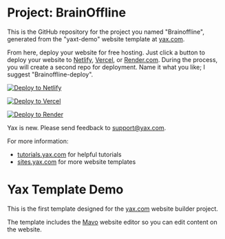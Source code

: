 # Project: BrainOffline

This is the GitHub repository for the project you named "Brainoffline", generated from the "yaxt-demo" website template at [yax.com](https://yax.com).

From here, deploy your website for free hosting. Just click a button to deploy your website to [Netlify](https://www.netlify.com/), [Vercel](https://vercel.com/), or [Render.com](https://render.com/). During the process, you will create a second repo for deployment. Name it what you like; I suggest "Brainoffline-deploy".

[![Deploy to Netlify](https://www.netlify.com/img/deploy/button.svg)](https://app.netlify.com/start/deploy?repository=https://github.com/brainoffline/Brainoffline)

[![Deploy to Vercel](https://vercel.com/button)](https://vercel.com/import/project?template=https://github.com/brainoffline/Brainoffline)

[![Deploy to Render](https://render.com/images/deploy-to-render-button.svg)](https://render.com/deploy)

Yax is new. Please send feedback to [support@yax.com](mailto:support@yax.com?subject=[GitHub]%20Brainoffline).

For more information:
- [tutorials.yax.com](https://tutorials.yax.com/) for helpful tutorials
- [sites.yax.com](https://sites.yax.com/) for more website templates


# Yax Template Demo

This is the first template designed for the [yax.com](https://yax.com/) website builder project.

The template includes the [Mavo](https://mavo.io/) website editor so you can edit content on the website.
